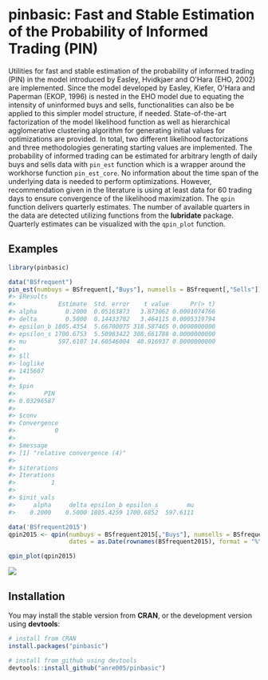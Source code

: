 
<!-- README.md is generated from README.Rmd. Please edit that file -->
pinbasic: Fast and Stable Estimation of the Probability of Informed Trading (PIN)
=================================================================================

Utilities for fast and stable estimation of the probability of informed trading (PIN) in the model introduced by Easley, Hvidkjaer and O'Hara (EHO, 2002) are implemented. Since the model developed by Easley, Kiefer, O'Hara and Paperman (EKOP, 1996) is nested in the EHO model due to equating the intensity of uninformed buys and sells, functionalities can also be be applied to this simpler model structure, if needed. State-of-the-art factorization of the model likelihood function as well as hierarchical agglomerative clustering algorithm for generating initial values for optimizations are provided. In total, two different likelihood factorizations and three methodologies generating starting values are implemented. <!-- Furthermore, the package ships an optimization routine which delivers quarterly estimates of the model parameters and the probability --> <!-- of informed trading without the need of manually splitting of datasets. --> The probability of informed trading can be estimated for arbitrary length of daily buys and sells data with `pin_est` function which is a wrapper around the workhorse function `pin_est_core`. No information about the time span of the underlying data is needed to perform optimizations. However, recommendation given in the literature is using at least data for 60 trading days to ensure convergence of the likelihood maximization. The `qpin` function delivers quarterly estimates. The number of available quarters in the data are detected utilizing functions from the **lubridate** package. Quarterly estimates can be visualized with the `qpin_plot` function.

Examples
--------

``` r
library(pinbasic)

data("BSfrequent")
pin_est(numbuys = BSfrequent[,"Buys"], numsells = BSfrequent[,"Sells"])
#> $Results
#>            Estimate  Std. error    t value      Pr(> t)
#> alpha        0.2000  0.05163873   3.873062 0.0001074766
#> delta        0.5000  0.14433702   3.464115 0.0005319794
#> epsilon_b 1805.4354  5.66700075 318.587465 0.0000000000
#> epsilon_s 1700.6753  5.50983422 308.661788 0.0000000000
#> mu         597.6107 14.60546004  40.916937 0.0000000000
#> 
#> $ll
#> loglike 
#> 1415607 
#> 
#> $pin
#>        PIN 
#> 0.03296587 
#> 
#> $conv
#> Convergence 
#>           0 
#> 
#> $message
#> [1] "relative convergence (4)"
#> 
#> $iterations
#> Iterations 
#>          1 
#> 
#> $init_vals
#>     alpha     delta epsilon_b epsilon_s        mu 
#>    0.2000    0.5000 1805.4259 1700.6852  597.6111

data('BSfrequent2015')
qpin2015 <- qpin(numbuys = BSfrequent2015[,"Buys"], numsells = BSfrequent2015[,"Sells"],
                 dates = as.Date(rownames(BSfrequent2015), format = "%Y-%m-%d"))

qpin_plot(qpin2015)
```

![](README-unnamed-chunk-2-1.png)

Installation
------------

You may install the stable version from **CRAN**, or the development version using **devtools**:

``` r
# install from CRAN
install.packages("pinbasic")

# install from github using devtools
devtools::install_github("anre005/pinbasic")
```
